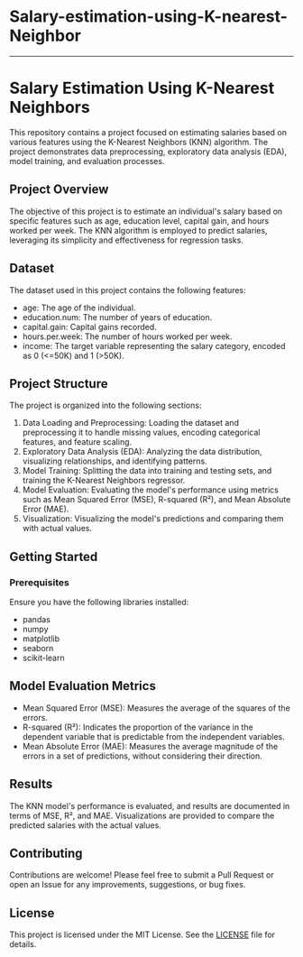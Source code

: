 # Salary-estimation-using-K-nearest-Neighbor

---

# Salary Estimation Using K-Nearest Neighbors

This repository contains a project focused on estimating salaries based on various features using the K-Nearest Neighbors (KNN) algorithm. The project demonstrates data preprocessing, exploratory data analysis (EDA), model training, and evaluation processes.

## Project Overview

The objective of this project is to estimate an individual's salary based on specific features such as age, education level, capital gain, and hours worked per week. The KNN algorithm is employed to predict salaries, leveraging its simplicity and effectiveness for regression tasks.

## Dataset

The dataset used in this project contains the following features:
- age: The age of the individual.
- education.num: The number of years of education.
- capital.gain: Capital gains recorded.
- hours.per.week: The number of hours worked per week.
- income: The target variable representing the salary category, encoded as 0 (<=50K) and 1 (>50K).

## Project Structure

The project is organized into the following sections:

1. Data Loading and Preprocessing: Loading the dataset and preprocessing it to handle missing values, encoding categorical features, and feature scaling.
2. Exploratory Data Analysis (EDA): Analyzing the data distribution, visualizing relationships, and identifying patterns.
3. Model Training: Splitting the data into training and testing sets, and training the K-Nearest Neighbors regressor.
4. Model Evaluation: Evaluating the model's performance using metrics such as Mean Squared Error (MSE), R-squared (R²), and Mean Absolute Error (MAE).
5. Visualization: Visualizing the model's predictions and comparing them with actual values.

## Getting Started

### Prerequisites

Ensure you have the following libraries installed:
- pandas
- numpy
- matplotlib
- seaborn
- scikit-learn

## Model Evaluation Metrics

- Mean Squared Error (MSE): Measures the average of the squares of the errors.
- R-squared (R²): Indicates the proportion of the variance in the dependent variable that is predictable from the independent variables.
- Mean Absolute Error (MAE): Measures the average magnitude of the errors in a set of predictions, without considering their direction.

## Results

The KNN model's performance is evaluated, and results are documented in terms of MSE, R², and MAE. Visualizations are provided to compare the predicted salaries with the actual values.

## Contributing

Contributions are welcome! Please feel free to submit a Pull Request or open an Issue for any improvements, suggestions, or bug fixes.

## License

This project is licensed under the MIT License. See the [LICENSE](LICENSE) file for details.

